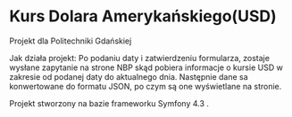 # Kurs Dolara Amerykańskiego(USD)
Projekt dla Politechniki Gdańskiej

Jak działa projekt:
Po podaniu daty i zatwierdzeniu formularza, zostaje wysłane zapytanie na strone NBP skąd pobiera informacje o kursie USD w zakresie
od podanej daty do aktualnego dnia. Następnie dane sa konwertowane do formatu JSON, po czym są one wyświetlane na stronie.

Projekt stworzony na bazie frameworku Symfony 4.3 .


